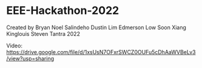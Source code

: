 # EEE-Hackathon-2022

Created by 
Bryan Noel Salindeho
Dustin Lim
Edmerson Low Soon Xiang
Kinglouis Steven Tantra
2022

Video: https://drive.google.com/file/d/1xsUsN7OFxrSWCZ0OUFu5cDhAaWVBeLv3/view?usp=sharing